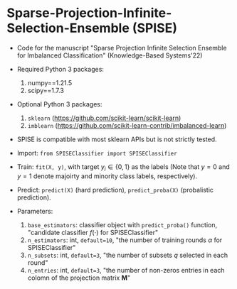 # Sparse-Projection-Infinite-Selection-Ensemble (SPISE)

* Code for the manuscript "Sparse Projection Infinite Selection Ensemble for Imbalanced Classification" (Knowledge-Based Systems'22)

* Required Python 3 packages:
    1. numpy==1.21.5
    2. scipy==1.7.3

* Optional Python 3 packages: 
    1. `sklearn` (https://github.com/scikit-learn/scikit-learn)
    2. `imblearn` (https://github.com/scikit-learn-contrib/imbalanced-learn)

* SPISE is compatible with most sklearn APIs but is not strictly tested.

* Import: `from SPISEClassifier import SPISEClassifier`

* Train: `fit(X, y)`, with target $y_i \in \{0, 1\}$ as the labels (Note that $y = 0$ and $y = 1$ denote majoirty and minority class labels, respectively). 

* Predict: `predict(X)` (hard prediction), `predict_proba(X)` (probalistic prediction).

* Parameters: 
    1. `base_estimators`: classifier object with `predict_proba()` function, "candidate classifier $f(\cdot)$ for SPISEClassifier"
    2. `n_estimators`: int, `default=10`, "the number of training rounds $\alpha$ for SPISEClassifier"
    3. `n_subsets`: int, `default=3`, "the number of subsets $q$ selected in each round"
    4. `n_entries`: int, `default=3`, "the number of non-zeros entries in each colomn of the projection matrix $\textbf{M}$"
